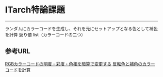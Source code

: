 # ITarch特論課題
---
ランダムにカラーコードを生成し、それを元にセットアップとなる色として補色を計算
返り値 list（カラーコードの二つ）

## 参考URL
[RGBカラーコードの明度・彩度・色相を暗算で変更する](https://blog1.mammb.com/entry/2020/01/20/090000)
[反転色と補色のカラーコードを計算](https://www.wave440.com/php/iro.php)
